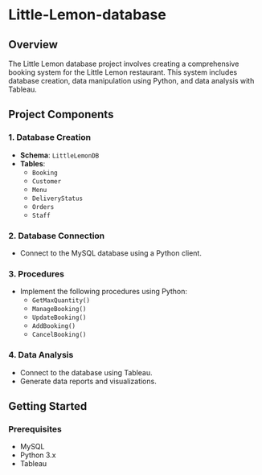 # Little-Lemon-database

## Overview
The Little Lemon database project involves creating a comprehensive booking system for the Little Lemon restaurant. This system includes database creation, data manipulation using Python, and data analysis with Tableau.

## Project Components

### 1. Database Creation
- **Schema**: `LittleLemonDB`
- **Tables**:
  - `Booking`
  - `Customer`
  - `Menu`
  - `DeliveryStatus`
  - `Orders`
  - `Staff`

### 2. Database Connection
- Connect to the MySQL database using a Python client.

### 3. Procedures
- Implement the following procedures using Python:
  - `GetMaxQuantity()`
  - `ManageBooking()`
  - `UpdateBooking()`
  - `AddBooking()`
  - `CancelBooking()`

### 4. Data Analysis
- Connect to the database using Tableau.
- Generate data reports and visualizations.

## Getting Started

### Prerequisites
- MySQL
- Python 3.x
- Tableau
